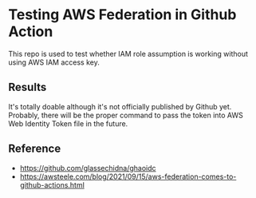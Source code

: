 # Testing AWS Federation in Github Action
This repo is used to test whether IAM role assumption is working without using AWS IAM access key. 

## Results
It's totally doable although it's not officially published by Github yet. Probably, there will be the proper command to pass the token into AWS Web Identity Token file in the future.

## Reference
- https://github.com/glassechidna/ghaoidc
- https://awsteele.com/blog/2021/09/15/aws-federation-comes-to-github-actions.html
